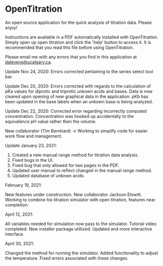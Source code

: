 # OpenTitration
An open source application for the quick analysis of titration data. Please enjoy!

Instructions are available in a PDF automatically installed with OpenTitration. Simply open up open titration and click the 'help' button to access it. It is recommended that you read this file before using OpenTitration.

Please email me with any errors that you find in this application at dalevens@ucalgary.ca.

Update Nov 24, 2020: Errors corrected pertaining to the series select tool bar.

Update Dec 20, 2020: Errors corrected with regards to the calculation of pKa values for diprotic and triprotic unkown acids and bases. Data is now cleared upon opening of new graphical data in the application. pKb has been updated in the base labels when an unkown base is being analyzed.

Update Dec 22, 2020: Corrected error regarding incorrectly computed concentration. Concentration was hooked up accidentally to the equivalence pH value rather then the volume.

New collaborator (Tim Bernhard) -> Working to simplify code for easier work flow and management.

Update January 23, 2021: 
  1. Created a new manual range method for titration data analysis. 
  2. Fixed bugs in the UI. 
  3. Fixed bug that only allowed for two pages in the PDF. 
  4. Updated user manual to reflect changed in the manual range method. 
  5. Updated database of unkown acids.

February 19, 2021:

New features under construction. New collaborator Jackson Elowitt. Working to combine his titration simulator with open titration, features near completion.

April 12, 2021:

All variables needed for simulation now pass to the simulator. 
Tutorial video completed.
New installer package utillized.
Updated and more interactive interface.

April 30, 2021:

Changed the method for running the simulator. Added functionality to adjust the temperature. Fixed errors associated with these changes.
